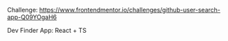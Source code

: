 Challenge: https://www.frontendmentor.io/challenges/github-user-search-app-Q09YOgaH6

Dev Finder App: React + TS
